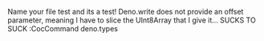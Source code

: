 Name your file test and its a test!
Deno.write does not provide an offset parameter, meaning I have to slice the UInt8Array that I give it... SUCKS TO SUCK
:CocCommand deno.types

